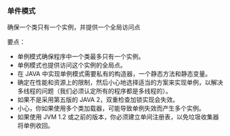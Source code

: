 ### 单件模式

确保一个类只有一个实例，并提供一个全局访问点

要点：

-   单例模式确保程序中一个类最多只有一个实例。
-   单例模式也提供访问这个实例的全局点。
-   在 JAVA 中实现单例模式需要私有的构造器，一个静态方法和静态变量。
-   确定在性能和资源上的限制，然后小心地选择适当的方案来实现单例，以解决多线程的问题（我们必须认定所有的程序都是多线程的）。
-   如果不是采用第五版的 JAVA 2，双重检查加锁实现会失效。
-   小心，你如果使用多个类加载器，可能导致单例失效而产生多个实例。
-   如果使用 JVM 1.2 或之前的版本，你必须建立单间注册表，以免垃圾收集器将单例收回。
